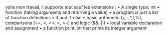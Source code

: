 voila mon travail, il supporte tout sauf les extensions :
    • A single type: int
    • function (taking arguments and returning a value)
    • a program is just a list of function definitions
    • if and if-else
    • basic arithmetic (+,-,*,/,%), comparisons (==, <, <=, >, >=) and logic (&&, ||)
    • local variable declaration and assignment
    • a function print_int that prints its integer argument